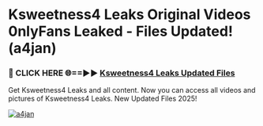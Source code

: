 # Ksweetness4 Leaks Original Videos 0nlyFans Leaked - Files Updated! (a4jan)

<h3>🔴 CLICK HERE 🌐==►► <a href="https://tinyurl.com/ehrbuxhb" rel="nofollow">Ksweetness4 Leaks Updated Files</a></h3>

Get Ksweetness4 Leaks and all content. Now you can access all videos and pictures of Ksweetness4 Leaks. New Updated Files 2025!

[![a4jan](https://i.imgur.com/lVYEuWS.gif)](https://tinyurl.com/ehrbuxhb)
